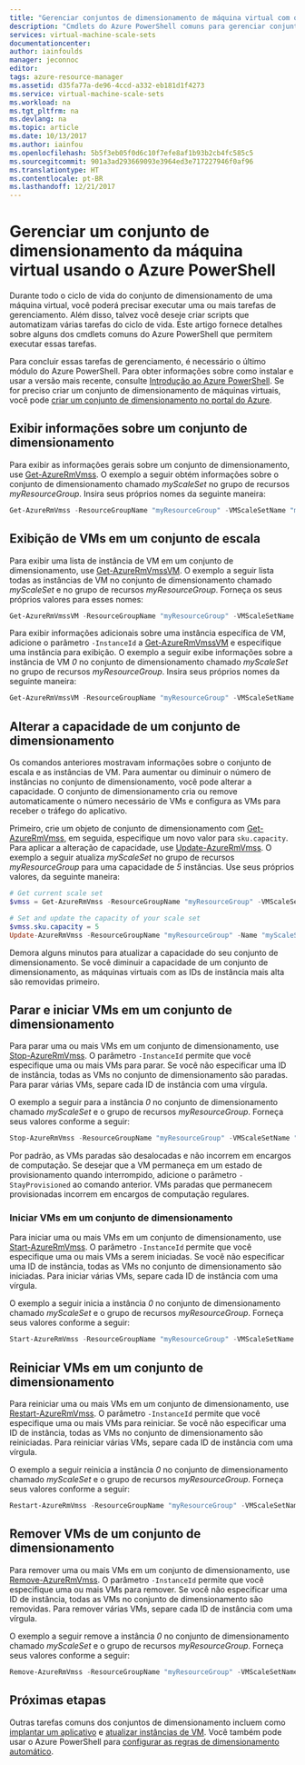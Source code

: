 ```yaml
---
title: "Gerenciar conjuntos de dimensionamento de máquina virtual com o Azure PowerShell | Microsoft Docs"
description: "Cmdlets do Azure PowerShell comuns para gerenciar conjuntos de dimensionamento de máquina virtual, tais como, iniciar e parar uma instância ou alterar a capacidade do conjunto de dimensionamento."
services: virtual-machine-scale-sets
documentationcenter: 
author: iainfoulds
manager: jeconnoc
editor: 
tags: azure-resource-manager
ms.assetid: d35fa77a-de96-4ccd-a332-eb181d1f4273
ms.service: virtual-machine-scale-sets
ms.workload: na
ms.tgt_pltfrm: na
ms.devlang: na
ms.topic: article
ms.date: 10/13/2017
ms.author: iainfou
ms.openlocfilehash: 5b5f3eb05f0d6c10f7efe8af1b93b2cb4fc585c5
ms.sourcegitcommit: 901a3ad293669093e3964ed3e717227946f0af96
ms.translationtype: HT
ms.contentlocale: pt-BR
ms.lasthandoff: 12/21/2017
---
```

# <a name="manage-a-virtual-machine-scale-set-with-azure-powershell"></a>Gerenciar um conjunto de dimensionamento da máquina virtual usando o Azure PowerShell
Durante todo o ciclo de vida do conjunto de dimensionamento de uma máquina virtual, você poderá precisar executar uma ou mais tarefas de gerenciamento. Além disso, talvez você deseje criar scripts que automatizam várias tarefas do ciclo de vida. Este artigo fornece detalhes sobre alguns dos cmdlets comuns do Azure PowerShell que permitem executar essas tarefas.

Para concluir essas tarefas de gerenciamento, é necessário o último módulo do Azure PowerShell. Para obter informações sobre como instalar e usar a versão mais recente, consulte [Introdução ao Azure PowerShell](/powershell/azure/get-started-azureps). Se for preciso criar um conjunto de dimensionamento de máquinas virtuais, você pode [criar um conjunto de dimensionamento no portal do Azure](virtual-machine-scale-sets-create-portal.md).


## <a name="view-information-about-a-scale-set"></a>Exibir informações sobre um conjunto de dimensionamento
Para exibir as informações gerais sobre um conjunto de dimensionamento, use [Get-AzureRmVmss](/powershell/module/azurerm.compute/get-azurermvmss). O exemplo a seguir obtém informações sobre o conjunto de dimensionamento chamado *myScaleSet* no grupo de recursos *myResourceGroup*. Insira seus próprios nomes da seguinte maneira:

```powershell
Get-AzureRmVmss -ResourceGroupName "myResourceGroup" -VMScaleSetName "myScaleSet"
```


## <a name="view-vms-in-a-scale-set"></a>Exibição de VMs em um conjunto de escala
Para exibir uma lista de instância de VM em um conjunto de dimensionamento, use [Get-AzureRmVmssVM](/powershell/module/azurerm.compute/get-azurermvmssvm). O exemplo a seguir lista todas as instâncias de VM no conjunto de dimensionamento chamado *myScaleSet* e no grupo de recursos *myResourceGroup*. Forneça os seus próprios valores para esses nomes:

```powershell
Get-AzureRmVmssVM -ResourceGroupName "myResourceGroup" -VMScaleSetName "myScaleSet"
```

Para exibir informações adicionais sobre uma instância específica de VM, adicione o parâmetro `-InstanceId` a [Get-AzureRmVmssVM](/powershell/module/azurerm.compute/get-azurermvmssvm) e especifique uma instância para exibição. O exemplo a seguir exibe informações sobre a instância de VM *0* no conjunto de dimensionamento chamado *myScaleSet* no grupo de recursos *myResourceGroup*. Insira seus próprios nomes da seguinte maneira:

```powershell
Get-AzureRmVmssVM -ResourceGroupName "myResourceGroup" -VMScaleSetName "myScaleSet" -InstanceId "0"
```


## <a name="change-the-capacity-of-a-scale-set"></a>Alterar a capacidade de um conjunto de dimensionamento
Os comandos anteriores mostravam informações sobre o conjunto de escala e as instâncias de VM. Para aumentar ou diminuir o número de instâncias no conjunto de dimensionamento, você pode alterar a capacidade. O conjunto de dimensionamento cria ou remove automaticamente o número necessário de VMs e configura as VMs para receber o tráfego do aplicativo.

Primeiro, crie um objeto de conjunto de dimensionamento com [Get-AzureRmVmss](/powershell/module/azurerm.compute/get-azurermvmss), em seguida, especifique um novo valor para `sku.capacity`. Para aplicar a alteração de capacidade, use [Update-AzureRmVmss](/powershell/module/azurerm.compute/update-azurermvmss). O exemplo a seguir atualiza *myScaleSet* no grupo de recursos *myResourceGroup* para uma capacidade de *5* instâncias. Use seus próprios valores, da seguinte maneira:

```powershell
# Get current scale set
$vmss = Get-AzureRmVmss -ResourceGroupName "myResourceGroup" -VMScaleSetName "myScaleSet"

# Set and update the capacity of your scale set
$vmss.sku.capacity = 5
Update-AzureRmVmss -ResourceGroupName "myResourceGroup" -Name "myScaleSet" -VirtualMachineScaleSet $vmss 
```

Demora alguns minutos para atualizar a capacidade do seu conjunto de dimensionamento. Se você diminuir a capacidade de um conjunto de dimensionamento, as máquinas virtuais com as IDs de instância mais alta são removidas primeiro.


## <a name="stop-and-start-vms-in-a-scale-set"></a>Parar e iniciar VMs em um conjunto de dimensionamento
Para parar uma ou mais VMs em um conjunto de dimensionamento, use [Stop-AzureRmVmss](/powershell/module/azurerm.compute/stop-azurermvmss). O parâmetro `-InstanceId` permite que você especifique uma ou mais VMs para parar. Se você não especificar uma ID de instância, todas as VMs no conjunto de dimensionamento são paradas. Para parar várias VMs, separe cada ID de instância com uma vírgula.

O exemplo a seguir para a instância *0* no conjunto de dimensionamento chamado *myScaleSet* e o grupo de recursos *myResourceGroup*. Forneça seus valores conforme a seguir:

```powershell
Stop-AzureRmVmss -ResourceGroupName "myResourceGroup" -VMScaleSetName "myScaleSet" -InstanceId "0"
```

Por padrão, as VMs paradas são desalocadas e não incorrem em encargos de computação. Se desejar que a VM permaneça em um estado de provisionamento quando interrompido, adicione o parâmetro `-StayProvisioned` ao comando anterior. VMs paradas que permanecem provisionadas incorrem em encargos de computação regulares.


### <a name="start-vms-in-a-scale-set"></a>Iniciar VMs em um conjunto de dimensionamento
Para iniciar uma ou mais VMs em um conjunto de dimensionamento, use [Start-AzureRmVmss](/powershell/module/azurerm.compute/start-azurermvmss). O parâmetro `-InstanceId` permite que você especifique uma ou mais VMs a serem iniciadas. Se você não especificar uma ID de instância, todas as VMs no conjunto de dimensionamento são iniciadas. Para iniciar várias VMs, separe cada ID de instância com uma vírgula.

O exemplo a seguir inicia a instância *0* no conjunto de dimensionamento chamado *myScaleSet* e o grupo de recursos *myResourceGroup*. Forneça seus valores conforme a seguir:

```powershell
Start-AzureRmVmss -ResourceGroupName "myResourceGroup" -VMScaleSetName "myScaleSet" -InstanceId "0"
```


## <a name="restart-vms-in-a-scale-set"></a>Reiniciar VMs em um conjunto de dimensionamento
Para reiniciar uma ou mais VMs em um conjunto de dimensionamento, use [Restart-AzureRmVmss](/powershell/module/azurerm.compute/restart-azurermvmss). O parâmetro `-InstanceId` permite que você especifique uma ou mais VMs para reiniciar. Se você não especificar uma ID de instância, todas as VMs no conjunto de dimensionamento são reiniciadas. Para reiniciar várias VMs, separe cada ID de instância com uma vírgula.

O exemplo a seguir reinicia a instância *0* no conjunto de dimensionamento chamado *myScaleSet* e o grupo de recursos *myResourceGroup*. Forneça seus valores conforme a seguir:

```powershell
Restart-AzureRmVmss -ResourceGroupName "myResourceGroup" -VMScaleSetName "myScaleSet" -InstanceId "0"
```


## <a name="remove-vms-from-a-scale-set"></a>Remover VMs de um conjunto de dimensionamento
Para remover uma ou mais VMs em um conjunto de dimensionamento, use [Remove-AzureRmVmss](/powershell/module/azurerm.compute/remove-azurermvmss). O parâmetro `-InstanceId` permite que você especifique uma ou mais VMs para remover. Se você não especificar uma ID de instância, todas as VMs no conjunto de dimensionamento são removidas. Para remover várias VMs, separe cada ID de instância com uma vírgula.

O exemplo a seguir remove a instância *0* no conjunto de dimensionamento chamado *myScaleSet* e o grupo de recursos *myResourceGroup*. Forneça seus valores conforme a seguir:

```powershell
Remove-AzureRmVmss -ResourceGroupName "myResourceGroup" -VMScaleSetName "myScaleSet" -InstanceId "0"
```


## <a name="next-steps"></a>Próximas etapas
Outras tarefas comuns dos conjuntos de dimensionamento incluem como [implantar um aplicativo](virtual-machine-scale-sets-deploy-app.md) e [atualizar instâncias de VM](virtual-machine-scale-sets-upgrade-scale-set.md). Você também pode usar o Azure PowerShell para [configurar as regras de dimensionamento automático](virtual-machine-scale-sets-autoscale-overview.md).
